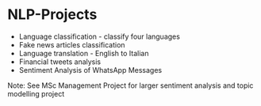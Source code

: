 # NLP-Projects

* Language classification - classify four languages
* Fake news articles classification
* Language translation - English to Italian
* Financial tweets analysis
* Sentiment Analysis of WhatsApp Messages

Note: See MSc Management Project for larger sentiment analysis and topic modelling project
